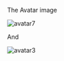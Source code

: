 The Avatar image

![avatar7](https://user-images.githubusercontent.com/67864420/210560860-3470c5fb-ec85-4e27-a12f-f58224e87338.png)

And

![avatar3](https://user-images.githubusercontent.com/67864420/210561255-05144406-5409-408f-9768-cd7e88aac4ef.png)
